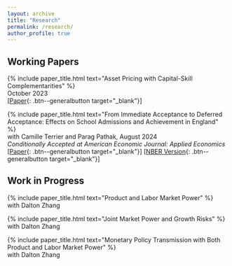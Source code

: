 ```yaml
---
layout: archive
title: "Research"
permalink: /research/
author_profile: true
---
```


<!--## Refereed Publications-->

## Working Papers

{% include paper_title.html text="Asset Pricing with Capital-Skill Complementarities" %} <br>
October 2023 <br>
[[Paper](https://ren-kevin.github.io/files/working_papers/second_year_paper/prelim_draft_20230801.pdf){: .btn--generalbutton  target="_blank"}]

{% include paper_title.html text="From Immediate Acceptance to Deferred Acceptance: Effects on School Admissions and Achievement in England" %} <br>
with Camille Terrier and Parag Pathak, August 2024  <br>
*Conditionally Accepted at American Economic Journal: Applied Economics* <br>
[[Paper](https://ren-kevin.github.io/files/working_papers/fpf_ban/DRAFT.pdf){: .btn--generalbutton  target="_blank"}]
[[NBER Version](https://www.nber.org/papers/w29600){: .btn--generalbutton  target="_blank"}]

## Work in Progress

{% include paper_title.html text="Product and Labor Market Power" %} <br>
with Dalton Zhang

{% include paper_title.html text="Joint Market Power and Growth Risks" %} <br>
with Dalton Zhang

{% include paper_title.html text="Monetary Policy Transmission with Both Product and Labor Market Power" %} <br>
with Dalton Zhang

<!-- {% if author.googlescholar %}
  You can also find my articles on <u><a href="{{author.googlescholar}}">my Google Scholar profile</a>.</u>
{% endif %}

{% include base_path %}

{% for post in site.publications reversed %}
  {% include archive-single.html %}
{% endfor %} -->
